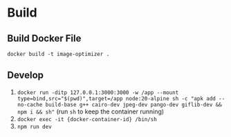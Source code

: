 # Build

## Build Docker File

`docker build -t image-optimizer .`

## Develop

1. `docker run -ditp 127.0.0.1:3000:3000 -w /app --mount type=bind,src="$(pwd)",target=/app node:20-alpine sh -c "apk add --no-cache build-base g++ cairo-dev jpeg-dev pango-dev giflib-dev && npm i && sh"` (run `sh` to keep the container running)
2. `docker exec -it {docker-container-id} /bin/sh`
3. `npm run dev`